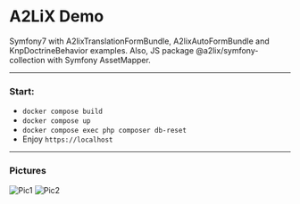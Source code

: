 # A2LiX Demo

Symfony7 with A2lixTranslationFormBundle, A2lixAutoFormBundle and KnpDoctrineBehavior examples.
Also, JS package @a2lix/symfony-collection with Symfony AssetMapper.

---

### Start:

- ```docker compose build```
- ```docker compose up```
- ```docker compose exec php composer db-reset```
- Enjoy ```https://localhost```

---

### Pictures

![Pic1](pic1.png?raw=true "Pic1")
![Pic2](pic2.png?raw=true "Pic2")
